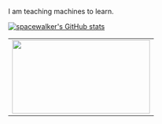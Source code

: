 I am teaching machines to learn.

[![spacewalker's GitHub stats](https://github-readme-stats.vercel.app/api?username=spacewalk01&show_icons=true&hide=prs,issues,commits)](https://github.com/anuraghazra/github-readme-stats)


<table style="margin-left:auto; margin-right:auto;">
  <tr>
    <td><img src="https://raw.githubusercontent.com/spacewalk01/tensorrt-openpose/results/test2.gif" height=150px width=280px></td>
    

    
  </tr>
  <tr>

  </tr>
</table>
